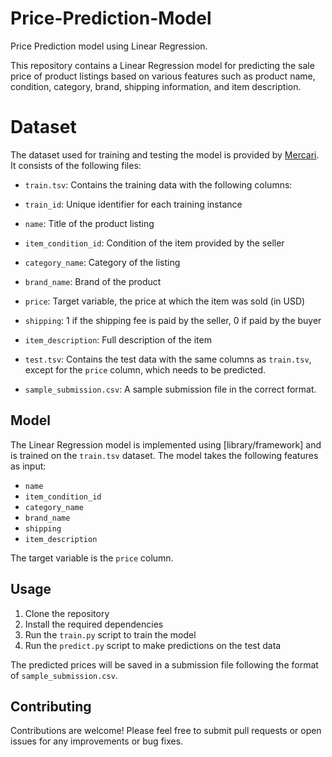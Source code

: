 # Price-Prediction-Model
Price Prediction model using Linear Regression.

This repository contains a Linear Regression model for predicting the sale price of product listings based on various features such as product name, condition, category, brand, shipping information, and item description.

# Dataset

The dataset used for training and testing the model is provided by [Mercari](https://drive.google.com/drive/folders/1w_ow1aWpUdY60i6SxzRnl2NBWfkakp70?usp=drive_link). <br> It consists of the following files: <br>

- `train.tsv`: Contains the training data with the following columns:
 - `train_id`: Unique identifier for each training instance
 - `name`: Title of the product listing
 - `item_condition_id`: Condition of the item provided by the seller
 - `category_name`: Category of the listing
 - `brand_name`: Brand of the product
 - `price`: Target variable, the price at which the item was sold (in USD)
 - `shipping`: 1 if the shipping fee is paid by the seller, 0 if paid by the buyer
 - `item_description`: Full description of the item

- `test.tsv`: Contains the test data with the same columns as `train.tsv`, except for the `price` column, which needs to be predicted.

- `sample_submission.csv`: A sample submission file in the correct format.

## Model

The Linear Regression model is implemented using [library/framework] and is trained on the `train.tsv` dataset. The model takes the following features as input:

- `name`
- `item_condition_id`
- `category_name`
- `brand_name`
- `shipping`
- `item_description`

The target variable is the `price` column.

## Usage

1. Clone the repository
2. Install the required dependencies
3. Run the `train.py` script to train the model
4. Run the `predict.py` script to make predictions on the test data

The predicted prices will be saved in a submission file following the format of `sample_submission.csv`.

## Contributing

Contributions are welcome! Please feel free to submit pull requests or open issues for any improvements or bug fixes.
